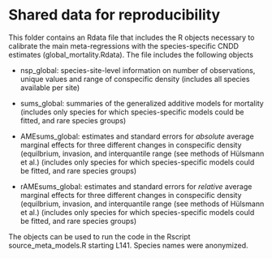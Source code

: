 # Shared data for reproducibility

This folder contains an Rdata file that includes the R objects necessary to calibrate the main meta-regressions with the species-specific CNDD estimates (global_mortality.Rdata). The file includes the following objects

-   nsp_global: species-site-level information on number of observations, unique values and range of conspecific density (includes all species available per site)

-   sums_global: summaries of the generalized additive models for mortality (includes only species for which species-specific models could be fitted, and rare species groups)

-   AMEsums_global: estimates and standard errors for *absolute* average marginal effects for three different changes in conspecific density (equilbrium, invasion, and interquantile range (see methods of Hülsmann et al.) (includes only species for which species-specific models could be fitted, and rare species groups)

-   rAMEsums_global: estimates and standard errors for *relative* average marginal effects for three different changes in conspecific density (equilbrium, invasion, and interquantile range (see methods of Hülsmann et al.) (includes only species for which species-specific models could be fitted, and rare species groups)

The objects can be used to run the code in the Rscript source_meta_models.R starting L141. Species names were anonymized.
